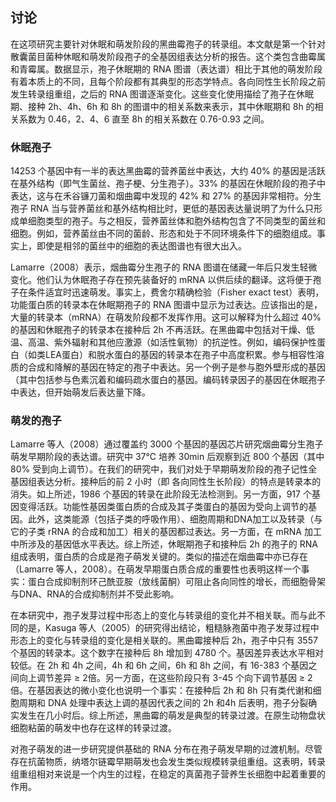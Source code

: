 ## 讨论



在这项研究主要针对休眠和萌发阶段的黑曲霉孢子的转录组。本文献是第一个针对散囊菌目菌种休眠和萌发阶段孢子的全基因组表达分析的报告。这个类包含曲霉属和青霉属。数据显示，孢子休眠期的 RNA 图谱（表达谱）相比于其他的萌发阶段有着本质上的不同，且每个阶段都有其典型的形态学特点。各向同性生长阶段之前发生转录组重组，之后的 RNA 图谱逐渐变化。这些变化使用描绘了孢子在休眠期、接种 2h、4h、6h 和 8h 的图谱中的相关系数来表示，其中休眠期和 8h 的相关系数为 0.46，2、4、6 直至 8h 的相关系数在 0.76-0.93 之间。

### 休眠孢子

14253 个基因中有一半的表达黑曲霉的营养菌丝中表达，大约 40% 的基因是活跃在基外结构（即气生菌丝、孢子梗、分生孢子）。33% 的基因在休眠阶段的孢子中表达，这与在禾谷镰刀菌和烟曲霉中发现的 42% 和 27% 的基因非常相符。分生孢子 RNA 当与营养菌丝和基外结构相比时，更低的基因表达量说明了为什么只形成单细胞类型的孢子。与之相反，营养菌丝体和胞外结构包含了不同类型的菌丝和细胞。例如，营养菌丝由不同的菌龄、形态和处于不同环境条件下的细胞组成。事实上，即使是相邻的菌丝中的细胞的表达图谱也有很大出入。

Lamarre（2008）表示，烟曲霉分生孢子的 RNA 图谱在储藏一年后只发生轻微变化。他们认为休眠孢子存在预先装备好的 mRNA 以供后续的翻译。这将便于孢子在条件适宜时迅速萌发。事实上，费舍尔精确检验（Fisher exact test）表明，功能蛋白质的转录本在休眠期孢子的 RNA 图谱中显示为过表达。应该指出的是，大量的转录本（mRNA）在萌发阶段都不发挥作用。这可以解释为什么超过 40% 的基因和休眠孢子的转录本在接种后 2h 不再活跃。在黑曲霉中包括对干燥、低温、高温、紫外辐射和其他应激源（如活性氧物）的抗逆性。例如，编码保护性蛋白（如类LEA蛋白）和脱水蛋白的基因的转录本在孢子中高度积累。参与相容性溶质的合成和降解的基因在特定的孢子中表达。另一个例子是参与胞外壁形成的基因（其中包括参与色素沉着和编码疏水蛋白的基因。编码转录因子的基因在休眠孢子中表达，但开始萌发后表达量下降。

### 萌发的孢子

Lamarre 等人（2008）通过覆盖约 3000 个基因的基因芯片研究烟曲霉分生孢子萌发早期阶段的表达谱。研究中 37℃ 培养 30min 后观察到近 800 个基因（其中 80% 受到向上调节）。在我们的研究中，我们对处于早期萌发阶段的孢子记性全基因组表达分析。接种后的前 2 小时（即 各向同性生长阶段）的特点是转录本的消失。如上所述，1986 个基因的转录在此阶段无法检测到。另一方面，917 个基因变得活跃。功能性基因类蛋白质的合成及其子类蛋白的基因为受向上调节的基因。此外，这类能源（包括子类的呼吸作用）、细胞周期和DNA加工以及转录（与它的子类 rRNA 的合成和加工）相关的基因都过表达。另一方面，在 mRNA 加工中所涉及的基因低水平表达。综上所述，休眠期孢子和接种后 2h 的孢子的 RNA 组成表明，蛋白质的合成是孢子萌发关键的。类似的描述在烟曲霉中亦已存在（Lamarre 等人，2008）。在萌发早期蛋白质合成的重要性也表明这样一个事实：蛋白合成抑制剂环己酰亚胺（放线菌酮）可阻止各向同性的增长，而细胞骨架与DNA、RNA的合成抑制剂并不受此影响。

在本研究中，孢子发芽过程中形态上的变化与转录组的变化并不相关联。而与此不同的是，Kasuga 等人（2005）的研究得出结论，粗糙脉孢菌中孢子发芽过程中形态上的变化与转录组的变化是相关联的。黑曲霉接种后 2h，孢子中只有 3557 个基因的转录本。这个数字在接种后 8h 增加到 4780 个。基因差异表达水平相对较低。在 2h 和 4h 之间，4h 和 6h 之间，6h 和 8h 之间，有 16-383 个基因之间向上调节差异 ≥ 2倍。另一方面，在这些阶段只有 3-45 个向下调节基因 ≥ 2倍。在基因表达的微小变化也说明一个事实：在接种后 2h 和 8h 只有类代谢和细胞周期和 DNA 处理中表达上调的基因代表之间的 2h 和4h 后表明，孢子分裂确实发生在几小时后。综上所述，黑曲霉的萌发是典型的转录过渡。在原生动物盘状细胞粘菌的萌发中也存在这样的转录过渡。

对孢子萌发的进一步研究提供基础的 RNA 分布在孢子萌发早期的过渡机制。尽管存在抗菌物质，纳塔尔链霉早期萌发也会发生类似规模转录组重组。这表明，转录组重组相对来说是一个内生的过程，在稳定的真菌孢子营养生长细胞中起着重要的作用。